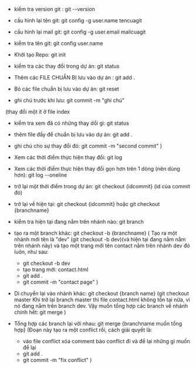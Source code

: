 - kiểm tra version git : git --version

- cấu hình lại tên git: git config -g user.name tencuagit
- cấu hình lại mail git: git config -g user.email mailcuagit
- kiểm tra tên git: git config user.name

- Khởi tạo Repo: git init
- kiểm tra các thay đổi trong dự án: git status
- Thêm các FILE CHUẨN BỊ lưu vào dự án : git add .
- Bỏ các file chuẩn bị lưu vào dự án: git reset
- ghi chú trước khi lưu: git commit -m "ghi chú" 

(thay đổi một ít ở file index
  - kiểm tra xem đã có những thay dổi gì: git status
  - thêm file đấy để chuẩn bị lưu vào dự án: git add .
  - ghi chú cho sự thay đổi đó: git commit -m "second commit"
)

- Xem các thời điểm thực hiện thay đổi: git log 
- Xem các thời điểm thực hiện thay đổi gọn hơn trên 1 dòng (nên dùng hơn): git log --oneline

- trở lại một thời điểm trong dự án: git checkout {idcommit} (id của commit đó)
- trở lại về hiện tại: git checkout {idcommit} hoặc git checkout {branchname}

- kiểm tra hiện tại đang nằm trên nhánh nào: git branch
- tạo ra một branch khác: git checkout -b {branchname}
( Tạo ra một nhánh mới tên là "dev" (git checkout -b dev)(và hiện tại đang nằm nằm trên nhánh này) và tạo một trang mới tên contact nằm trên nhánh dev đó luôn, như sau:
  + git checkout -b dev
  + tạo trang mới: contact.html
  + git add .
  + git commit -m "contact page"
)


- Di chuyển lại vào nhánh khác: git checkout {branch name}
(git checkout master
Khi trở lại branch master thì file contact.html không tồn tại nữa, vì nó đang nằm trên branch dev.
Vậy muốn tổng hợp các branch về nhánh chính hết: git merge
)
- Tổng hợp các branch lại với nhau: git merge {branchname muốn tổng hợp}
(Đoạn này tạo ra một conflict rồi, cách giải quyết là:
  + vào file conflict xóa comment báo conflict đi và để lại những gì muốn để lại
  + git add .
  + git commit -m "fix conflict"
)

